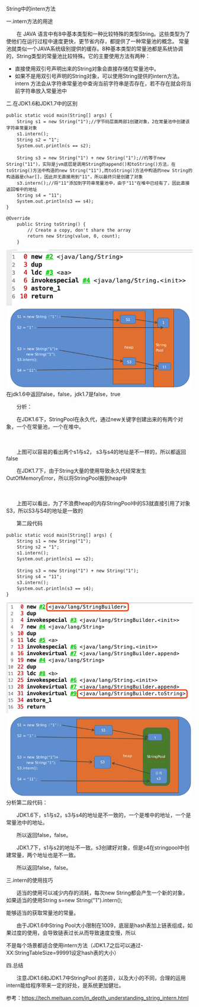 String中的intern方法

一.intern方法的用途

　　在 JAVA 语言中有8中基本类型和一种比较特殊的类型String。这些类型为了使他们在运行过程中速度更快，更节省内存，都提供了一种常量池的概念。
  常量池就类似一个JAVA系统级别提供的缓存。8种基本类型的常量池都是系统协调的，String类型的常量池比较特殊。它的主要使用方法有两种：
  - 直接使用双引号声明出来的String对象会直接存储在常量池中。
  - 如果不是用双引号声明的String对象，可以使用String提供的intern方法。intern 方法会从字符串常量池中查询当前字符串是否存在，若不存在就会将当前字符串放入常量池中

 

二.在JDK1.6和JDK1.7中的区别

```text
public static void main(String[] args) {
    String s1 = new String("1");//字节码层面两部1创建对象，2在常量池中创建该字符串常量对象
    s1.intern();
    String s2 = "1";
    System.out.println(s == s2);

    String s3 = new String("1") + new String("1");//约等于new String("11")，实际是jvm底层是调用String的append()和toString()方法，在toString()方法中构造的new String("11"),而toString()方法中构造的new String的构造器是char[]，因此并无直接用到"11"，所以最终只是创建了对象
    s3.intern();//将"11"添加到字符串常量池中，由于"11"在堆中已经有了，因此直接返回堆中的地址
    String s4 = "11";
    System.out.println(s3 == s4);
}
```
```text
@Override
    public String toString() {
        // Create a copy, don't share the array
        return new String(value, 0, count);
    }
```
![avar](../imags/jvm/jvm-69.png)    
![avar](../imags/jvm/jvm-71.png) 
　　在jdk1.6中返回false，false，jdk1.7是false，true

　　分析：

　　在JDK1.6下，StringPool在永久代，通过new关键字创建出来的有两个对象，一个在常量池，一个在堆中。

　　

　　上图可以容易的看出两个s1与s2， s3与s4的地址是不一样的，所以都返回false

　　在JDK1.7下，由于String大量的使用导致永久代经常发生OutOfMemoryError，所以将StringPool搬到heap中

　　

　　上图可以看出，为了不浪费heap的内存StringPool中的S3就直接引用了对象S3，所以S3与S4的地址是一致的

 

　　第二段代码

```text
public static void main(String[] args) {
    String s1 = new String("1");
    String s2 = "1";
    s1.intern();
    System.out.println(s1 == s2);

    String s3 = new String("1") + new String("1");
    String s4 = "11";
    s3.intern();
    System.out.println(s3 == s4);
}
```
![avar](../imags/jvm/jvm-70.png)    
![avar](../imags/jvm/jvm-72.png) 
　　分析第二段代码：

　　JDK1.6下，s1与s2，s3与s4的地址是不一致的，一个是堆中的地址，一个是常量池中的地址。

　　所以返回false，false。

　　JDK1.7下，s1与s2的地址不一致。s3创建好对象，但是s4在stringpool中创建常量，两个地址也是不一致。

　　所以返回false，false。

 

三.intern的使用技巧

　　适当的使用可以减少内存的消耗，每次new String都会产生一个新的对象，如果适当的使用String s=new String("1").intern();

能够适当的获取常量池的常量。

　　由于JDK1.6中String Pool大小限制在1009，底层是hash表加上链表组成，如果过度的使用，会导致链表过长从而导致速度变慢，所以

不是每个场景都适合使用intern方法（JDK1.7之后可以通过-XX:StringTableSize=99991设定hash表的大小）

 

四.总结　　　　　　　 

　　注意JDK1.6和JDK1.7中StringPool 的差异，以及大小的不同，合理的运用intern能给程序带来一定的好处，是系统更加健壮。

 

参考：https://tech.meituan.com/in_depth_understanding_string_intern.html